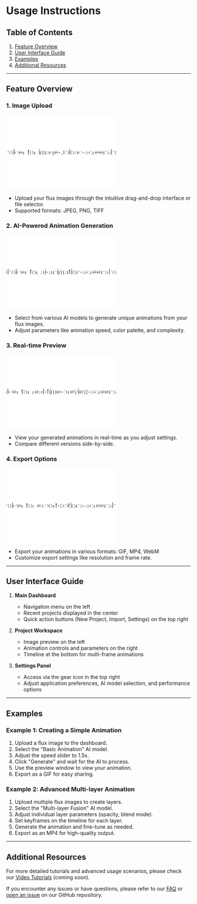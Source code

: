 # Usage Instructions

## Table of Contents
1. [Feature Overview](#feature-overview)
2. [User Interface Guide](#user-interface-guide)
3. [Examples](#examples)
4. [Additional Resources](#additional-resources)

---

## Feature Overview

### 1. Image Upload
![Image Upload](images/image-upload-screenshot.png)
- Upload your flux images through the intuitive drag-and-drop interface or file selector.
- Supported formats: JPEG, PNG, TIFF

### 2. AI-Powered Animation Generation
![AI Animation](images/ai-animation-screenshot.png)
- Select from various AI models to generate unique animations from your flux images.
- Adjust parameters like animation speed, color palette, and complexity.

### 3. Real-time Preview
![Real-time Preview](images/real-time-preview-screenshot.png)
- View your generated animations in real-time as you adjust settings.
- Compare different versions side-by-side.

### 4. Export Options
![Export Options](images/export-options-screenshot.png)
- Export your animations in various formats: GIF, MP4, WebM
- Customize export settings like resolution and frame rate.

---

## User Interface Guide

1. **Main Dashboard**
   - Navigation menu on the left
   - Recent projects displayed in the center
   - Quick action buttons (New Project, Import, Settings) on the top right

2. **Project Workspace**
   - Image preview on the left
   - Animation controls and parameters on the right
   - Timeline at the bottom for multi-frame animations

3. **Settings Panel**
   - Access via the gear icon in the top right
   - Adjust application preferences, AI model selection, and performance options

---

## Examples

### Example 1: Creating a Simple Animation
1. Upload a flux image to the dashboard.
2. Select the "Basic Animation" AI model.
3. Adjust the speed slider to 1.5x.
4. Click "Generate" and wait for the AI to process.
5. Use the preview window to view your animation.
6. Export as a GIF for easy sharing.

### Example 2: Advanced Multi-layer Animation
1. Upload multiple flux images to create layers.
2. Select the "Multi-layer Fusion" AI model.
3. Adjust individual layer parameters (opacity, blend mode).
4. Set keyframes on the timeline for each layer.
5. Generate the animation and fine-tune as needed.
6. Export as an MP4 for high-quality output.

---

## Additional Resources

For more detailed tutorials and advanced usage scenarios, please check our [Video Tutorials](Tutorials.md) (coming soon).

If you encounter any issues or have questions, please refer to our [FAQ](FAQ.md) or [open an issue](https://github.com/Kuonirad/GFC-App/issues) on our GitHub repository.

